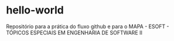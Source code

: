 # hello-world
Repositório para a prática do fluxo github e para o MAPA - ESOFT - TÓPICOS ESPECIAIS EM ENGENHARIA DE SOFTWARE II
